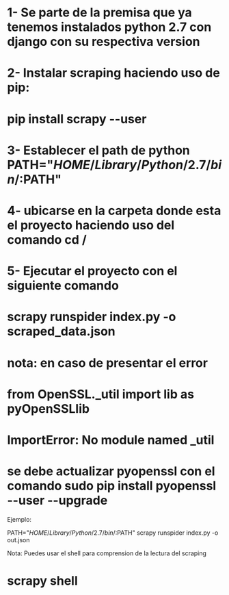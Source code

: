 # 1- Se parte de la premisa que ya tenemos instalados python 2.7 con django con su respectiva version
# 2- Instalar scraping haciendo uso de pip:
#     pip install scrapy --user
# 3- Establecer el path de python PATH="$HOME/Library/Python/2.7/bin/:$PATH"
# 4- ubicarse en la carpeta donde esta el proyecto haciendo uso del comando cd /
# 5- Ejecutar el proyecto con el siguiente comando 
#    scrapy runspider index.py -o scraped_data.json
#    nota: en caso de presentar el error 
#    from OpenSSL._util import lib as pyOpenSSLlib
#    ImportError: No module named _util
#    se debe actualizar pyopenssl con el comando sudo pip install pyopenssl --user --upgrade


Ejemplo:

PATH="$HOME/Library/Python/2.7/bin/:$PATH"
scrapy runspider index.py -o out.json



Nota: Puedes usar el shell para comprension de la lectura del scraping
# scrapy shell
